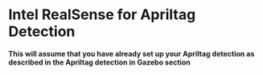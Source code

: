 # Intel RealSense for Apriltag Detection

**This will assume that you have already set up your Apriltag detection as described in the Apriltag detection in Gazebo section**
